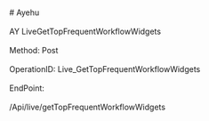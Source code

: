 <br>#     Ayehu</br>
<br>AY LiveGetTopFrequentWorkflowWidgets</br>
<br>Method: Post</br>
<br>OperationID: Live_GetTopFrequentWorkflowWidgets</br>
<br>EndPoint:</br>
<br>/Api/live/getTopFrequentWorkflowWidgets</br>
